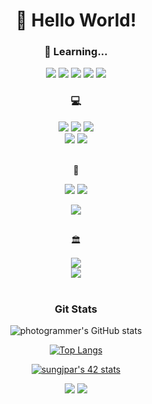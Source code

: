 <div align = center>
  <h1> 👋 Hello World!</h1>
 
 
 
  <h3> 🧰 Learning... </h3>
  
  <img src="https://img.shields.io/badge/-C-A8B9CC?style=for-the-badge&logo=C&logoColor=white">
  
  <img src="https://img.shields.io/badge/-C++-00599C?style=for-the-badge&logo=Cplusplus&logoColor=white">
  
  <img src="https://img.shields.io/badge/-JavaScript-F7DF1E?style=for-the-badge&logo=JavaScript&logoColor=white">
  
  <!--<img src="https://img.shields.io/badge/-React-61DAFB?style=for-the-badge&logo=React&logoColor=white"> -->
  
  <img src="https://img.shields.io/badge/-Node.js-339933?style=for-the-badge&logo=Node.js&logoColor=white">
  
  <img src="https://img.shields.io/badge/-Python-3776AB?style=for-the-badge&logo=Python&logoColor=white">
  <br>
  <h3> 💻 </h3>
  <img src="https://img.shields.io/badge/-Vim-019733?style=for-the-badge&logo=Vim&logoColor=white">
  <img src="https://img.shields.io/badge/-Visual Studio Code-007ACC?style=for-the-badge&logo=Visual Studio Code&logoColor=white">
  <img src="https://img.shields.io/badge/-iTerm2-black?style=for-the-badge&logo=iTerm2&logoColor=white">
  <br>
  <img src="https://img.shields.io/badge/-macOS-white?style=for-the-badge&logo=macOS&logoColor=black">
  <img src="https://img.shields.io/badge/-Windows-0078D6?style=for-the-badge&logo=Windows&logoColor=white">



  <br> 📸
  
  <img src="https://img.shields.io/badge/-Lightroom-31A8FF?style=for-the-badge&logo=Adobe Lightroom&logoColor=white">
  <img src="https://img.shields.io/badge/-Photoshop-160b8c?style=for-the-badge&logo=Adobe Photoshop&logoColor=white">
  
  <a href="https://junephotography.myportfolio.com"> <img src="https://img.shields.io/badge/link-Photography Portfolio-black?style=for-the-badge"></a>
  
  
  <br> 🏛️
   <div>
     <a href="https://boostcamp.connect.or.kr"> <img src="https://img.shields.io/badge/BoostCamp_Web-Challenge_21.07~08-blue?style=for-the-badge"> </a>
  </div>
  <div>
     <a href="https://42seoul.kr/seoul42/main/view"> <img src="https://img.shields.io/badge/Seoul-CADET_2022.03~-black?style=for-the-badge&logo=42"> </a>
   </div>
  <br>




  
</div>

<div align = center>
  <h3> Git Stats </h3>
  
![photogrammer's GitHub stats](https://github-readme-stats.vercel.app/api?username=JuneParkCode&count_private=true&show_icons=true&theme=react&hide_border=1)
  
  [![Top Langs](https://github-readme-stats.vercel.app/api/top-langs/?username=JuneParkCode&theme=react&layout=compact&hide_border=1&count_private=true)](https://github.com/anuraghazra/github-readme-stats)
  

[![sungjpar's 42 stats](https://badge42.vercel.app/api/v2/stats/cl138rfz1000609l1ighwxvfu?cursusId=21)](https://github.com/JaeSeoKim/badge42)
  
</div>
<div align = center>
  <a href="https://photogrammers.tistory.com"> <img src="https://img.shields.io/badge/link-Blog-ff7700?style=for-the-badge"></a>
  <a href="https://lumpy-swamp-39e.notion.site/Photogrammer-efc3858550df465482f4964c8d4344be"> <img src="https://img.shields.io/badge/link-notion-ff7700?style=for-the-badge"></a>

</div>
  
  



<!---
JuneParkCode/JuneParkCode is a ✨ special ✨ repository because its `README.md` (this file) appears on your GitHub profile.
You can click the Preview link to take a look at your changes.
--->
